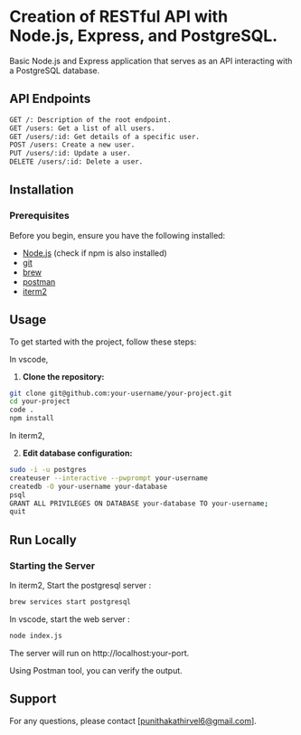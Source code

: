 # Creation of RESTful API with Node.js, Express, and PostgreSQL.

Basic Node.js and Express application that serves as an API interacting with a PostgreSQL database.

## API Endpoints

```bash
GET /: Description of the root endpoint.
GET /users: Get a list of all users.
GET /users/:id: Get details of a specific user.
POST /users: Create a new user.
PUT /users/:id: Update a user.
DELETE /users/:id: Delete a user.
```

## Installation

### Prerequisites

Before you begin, ensure you have the following installed:

- [Node.js](https://nodejs.org/) (check if npm is also installed)
- [git](https://git-scm.com/download/mac)
- [brew](https://brew.sh/)
- [postman](https://www.postman.com/downloads/)
- [iterm2](https://iterm2.com/)

## Usage

To get started with the project, follow these steps:

In vscode,

1. **Clone the repository:**

```bash
git clone git@github.com:your-username/your-project.git
cd your-project
code .
npm install
```

In iterm2,

2. **Edit database configuration:**

```bash
sudo -i -u postgres
createuser --interactive --pwprompt your-username
createdb -O your-username your-database
psql
GRANT ALL PRIVILEGES ON DATABASE your-database TO your-username;
quit
```

## Run Locally

### Starting the Server

In iterm2, Start the postgresql server :

```bash
brew services start postgresql
```

In vscode, start the web server :

```bash
node index.js
```

The server will run on http://localhost:your-port.

Using Postman tool, you can verify the output.

## Support

For any questions, please contact [punithakathirvel6@gmail.com].
